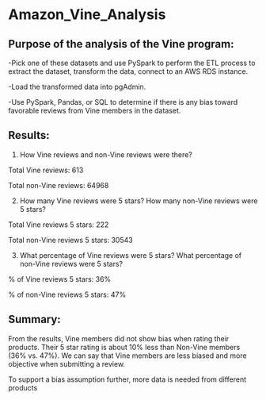 # Amazon_Vine_Analysis

## Purpose of the analysis of the Vine program:
-Pick one of these datasets and use PySpark to perform the ETL process to extract the dataset, transform the data, connect to an AWS RDS instance.

-Load the transformed data into pgAdmin. 

-Use PySpark, Pandas, or SQL to determine if there is any bias toward favorable reviews from Vine members in the dataset.

## Results:
1. How Vine reviews and non-Vine reviews were there?

Total Vine reviews: 613

Total non-Vine reviews: 64968

2. How many Vine reviews were 5 stars? How many non-Vine reviews were 5 stars?

Total Vine reviews 5 stars: 222

Total non-Vine reviews 5 stars: 30543

3. What percentage of Vine reviews were 5 stars? What percentage of non-Vine reviews were 5 stars?

% of Vine reviews 5 stars: 36%

% of non-Vine reviews 5 stars: 47%

## Summary:
From the results, Vine members did not show bias when rating their products. Their 5 star rating is about 10% less than Non-Vine members (36% vs. 47%). We can say that Vine members are less biased and more objective when submitting a review. 

To support a bias assumption further, more data is needed from different products
